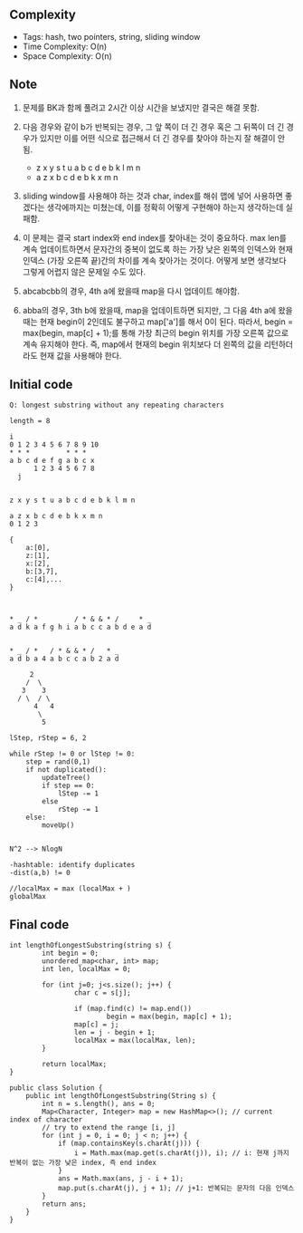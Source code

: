 ## Complexity
* Tags: hash, two pointers, string, sliding window
* Time Complexity: O(n)
* Space Complexity: O(n)

## Note
1. 문제를 BK과 함께 풀려고 2시간 이상 시간을 보냈지만 결국은 해결 못함.
2. 다음 경우와 같이 b가 반복되는 경우, 그 앞 쪽이 더 긴 경우 혹은 그 뒤쪽이 더 긴 경우가 있지만 이를 어떤 식으로 접근해서 더 긴 경우를 찾아야 하는지 잘 해결이 안됨.
	* z x y s t u a b c d e b k l m n
	* a z x b c d e b k x m n
3. sliding window를 사용해야 하는 것과 char, index를 해쉬 맵에 넣어 사용하면 좋겠다는 생각에까지는 미쳤는데, 이를 정확히 어떻게 구현해야 하는지 생각하는데 실패함.
4. 이 문제는 결국 start index와 end index를 찾아내는 것이 중요하다. max len를 계속 업데이트하면서 문자간의 중복이 없도록 하는 가장 낮은 왼쪽의 인덱스와 현재 인덱스 (가장 오른쪽 끝)간의 차이를 계속 찾아가는 것이다. 어떻게 보면 생각보다 그렇게 어렵지 않은 문제일 수도 있다.

5. abcabcbb의 경우, 4th a에 왔을때 map을 다시 업데이트 해야함.

6. abba의 경우, 3th b에 왔을때, map을 업데이트하면 되지만, 그 다음 4th a에 왔을때는 현재 begin이 2인데도 불구하고 map['a']를 해서 0이 된다. 따라서, begin = max(begin, map[c] + 1);를 통해 가장 최근의 begin 위치를 가장 오른쪽 값으로 계속 유지해야 한다. 즉, map에서 현재의 begin 위치보다 더 왼쪽의 값을 리턴하더라도 현재 값을 사용해야 한다.


## Initial code
```
Q: longest substring without any repeating characters

length = 8

i
0 1 2 3 4 5 6 7 8 9 10
* * *         * * *
a b c d e f g a b c x
      1 2 3 4 5 6 7 8
  j


z x y s t u a b c d e b k l m n

a z x b c d e b k x m n
0 1 2 3

{
    a:[0],
    z:[1],
    x:[2],
    b:[3,7],
    c:[4],...
}



* _ / *         / * & & * /     * _
a d k a f g h i a b c c a b d e a d


* _ / *   / * & & * /   * _
a d b a 4 a b c c a b 2 a d

     2
    /  \
   3    3
  / \  / \
      4   4
       \
        5

lStep, rStep = 6, 2

while rStep != 0 or lStep != 0:
    step = rand(0,1)
    if not duplicated():
        updateTree()
        if step == 0:
            lStep -= 1
        else
            rStep -= 1
    else:
        moveUp()


N^2 --> NlogN

-hashtable: identify duplicates
-dist(a,b) != 0

//localMax = max (localMax + )
globalMax

```

## Final code

```
int lengthOfLongestSubstring(string s) {
		int begin = 0;
		unordered_map<char, int> map;
		int len, localMax = 0;

		for (int j=0; j<s.size(); j++) {
				char c = s[j];

				if (map.find(c) != map.end())
						begin = max(begin, map[c] + 1);
				map[c] = j;
				len = j - begin + 1;
				localMax = max(localMax, len);                
		}

		return localMax;
}
```

```
public class Solution {
    public int lengthOfLongestSubstring(String s) {
        int n = s.length(), ans = 0;
        Map<Character, Integer> map = new HashMap<>(); // current index of character
        // try to extend the range [i, j]
        for (int j = 0, i = 0; j < n; j++) {
            if (map.containsKey(s.charAt(j))) {
                i = Math.max(map.get(s.charAt(j)), i); // i: 현재 j까지 반복이 없는 가장 낮은 index, 즉 end index
            }
            ans = Math.max(ans, j - i + 1);
            map.put(s.charAt(j), j + 1); // j+1: 반복되는 문자의 다음 인덱스
        }
        return ans;
    }
}
```
